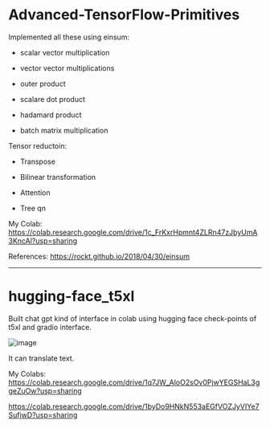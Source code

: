 # Advanced-TensorFlow-Primitives

Implemented all these using einsum:
  - scalar vector multiplication

  - vector vector multiplications 

  - outer product

  - scalare dot product

  - hadamard product

  - batch matrix multiplication

Tensor reductoin:
  - Transpose
  
  - Bilinear transformation
  
  - Attention
  
  - Tree qn
  
  My Colab: https://colab.research.google.com/drive/1c_FrKxrHpmnt4ZLRn47zJbyUmA3KncAl?usp=sharing
  
  
  References: https://rockt.github.io/2018/04/30/einsum
  
----------------------------------------------------------------------------


# hugging-face_t5xl

 Built chat gpt kind of interface in colab using hugging face check-points of t5xl and gradio interface.
 
 ![image](https://user-images.githubusercontent.com/111466561/219134340-8fd5cfd0-e317-4eb2-8a41-2bf9a316cb39.png)


It can translate text.

My Colabs: https://colab.research.google.com/drive/1q7JW_AloO2sOv0PjwYEGSHaL3ggeZuOw?usp=sharing

https://colab.research.google.com/drive/1byDo9HNkN553aEGfVOZJyVIYe7SufjwD?usp=sharing

